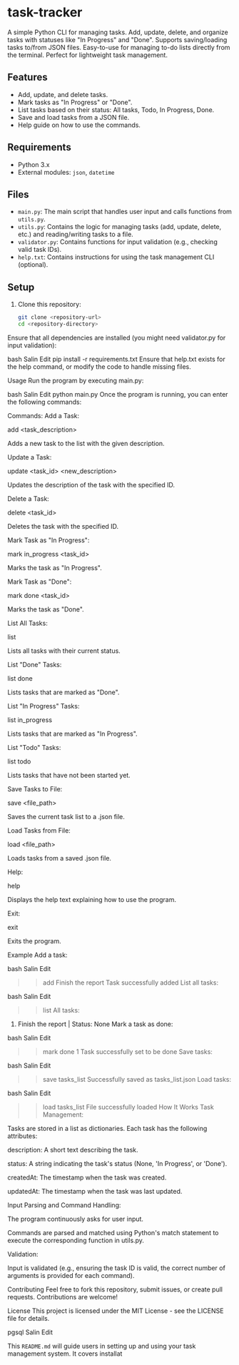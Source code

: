 # task-tracker
A simple Python CLI for managing tasks. Add, update, delete, and organize tasks with statuses like "In Progress" and "Done". Supports saving/loading tasks to/from JSON files. Easy-to-use for managing to-do lists directly from the terminal. Perfect for lightweight task management.

## Features
- Add, update, and delete tasks.
- Mark tasks as "In Progress" or "Done".
- List tasks based on their status: All tasks, Todo, In Progress, Done.
- Save and load tasks from a JSON file.
- Help guide on how to use the commands.

## Requirements
- Python 3.x
- External modules: `json`, `datetime`

## Files

- `main.py`: The main script that handles user input and calls functions from `utils.py`.
- `utils.py`: Contains the logic for managing tasks (add, update, delete, etc.) and reading/writing tasks to a file.
- `validator.py`: Contains functions for input validation (e.g., checking valid task IDs).
- `help.txt`: Contains instructions for using the task management CLI (optional).

## Setup
1. Clone this repository:
   ```bash
   git clone <repository-url>
   cd <repository-directory>
Ensure that all dependencies are installed (you might need validator.py for input validation):

bash
Salin
Edit
pip install -r requirements.txt
Ensure that help.txt exists for the help command, or modify the code to handle missing files.

Usage
Run the program by executing main.py:

bash
Salin
Edit
python main.py
Once the program is running, you can enter the following commands:

Commands:
Add a Task:

add <task_description>

Adds a new task to the list with the given description.

Update a Task:

update <task_id> <new_description>

Updates the description of the task with the specified ID.

Delete a Task:

delete <task_id>

Deletes the task with the specified ID.

Mark Task as "In Progress":

mark in_progress <task_id>

Marks the task as "In Progress".

Mark Task as "Done":

mark done <task_id>

Marks the task as "Done".

List All Tasks:

list

Lists all tasks with their current status.

List "Done" Tasks:

list done

Lists tasks that are marked as "Done".

List "In Progress" Tasks:

list in_progress

Lists tasks that are marked as "In Progress".

List "Todo" Tasks:

list todo

Lists tasks that have not been started yet.

Save Tasks to File:

save <file_path>

Saves the current task list to a .json file.

Load Tasks from File:

load <file_path>

Loads tasks from a saved .json file.

Help:

help

Displays the help text explaining how to use the program.

Exit:

exit

Exits the program.

Example
Add a task:

bash
Salin
Edit
>> add Finish the report
Task successfully added
List all tasks:

bash
Salin
Edit
>> list
All tasks:
1. Finish the report | Status: None
Mark a task as done:

bash
Salin
Edit
>> mark done 1
Task successfully set to be done
Save tasks:

bash
Salin
Edit
>> save tasks_list
Successfully saved as tasks_list.json
Load tasks:

bash
Salin
Edit
>> load tasks_list
File successfully loaded
How It Works
Task Management:

Tasks are stored in a list as dictionaries. Each task has the following attributes:

description: A short text describing the task.

status: A string indicating the task's status (None, 'In Progress', or 'Done').

createdAt: The timestamp when the task was created.

updatedAt: The timestamp when the task was last updated.

Input Parsing and Command Handling:

The program continuously asks for user input.

Commands are parsed and matched using Python's match statement to execute the corresponding function in utils.py.

Validation:

Input is validated (e.g., ensuring the task ID is valid, the correct number of arguments is provided for each command).

Contributing
Feel free to fork this repository, submit issues, or create pull requests. Contributions are welcome!

License
This project is licensed under the MIT License - see the LICENSE file for details.

pgsql
Salin
Edit

This `README.md` will guide users in setting up and using your task management system. It covers installat
